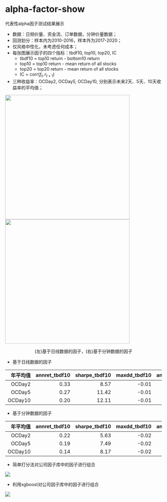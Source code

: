 # alpha-factor-show
代表性alpha因子测试结果展示
* 数据：日频价量、资金流、订单数据，分钟价量数据；
* 回测划分：样本内为2010-2016，样本外为2017-2020；
* 仅风格中性化，未考虑任何成本；
* 每张图展示因子的四个指标：tbdf10, top10, top20, IC
  - tbdf10 = top10 return - bottom10 return
  - top10 = top10 return - mean return of all stocks
  - top20 = top20 return - mean return of all stocks
  - IC = corr($f_t, r_{t+1}$)
* 三种收益率：OCDay2, OCDay5, OCDay10, 分别表示未来2天、5天、10天收益率的平均值；

<img src="https://github.com/Jensenberg/alpha-factor-show/blob/master/%E5%9F%BA%E4%BA%8E%E6%97%A5%E7%BA%BF%E6%95%B0%E6%8D%AE%E7%9A%84%E5%9B%A0%E5%AD%90.jpg" width="400"/><img src="https://github.com/Jensenberg/alpha-factor-show/blob/master/%E5%9F%BA%E4%BA%8E%E5%88%86%E9%92%9F%E6%95%B0%E6%8D%AE%E7%9A%84%E5%9B%A0%E5%AD%90.jpg" width="400"/>
<p align="center">(左)基于日线数据的因子，(右)基于分钟数据的因子</p>

* 基于日线数据的因子

| 年平均值| annret_tbdf10 | sharpe_tbdf10 | maxdd_tbdf10 | annret_top10 | sharpe_top10 | maxdd_top10 | annret_top20 | sharpe_top20 | maxdd_top20 | mean_IC | tstat_IC |
| -------: | ------------: | ------------: | -----------: | -----------: | -----------: | ----------: | -----------: | -----------: | ----------: | ------: | -------: |
|   OCDay2 |          0.33 |          8.57 |        -0.01 |         0.19 |         5.38 |       -0.02 |         0.17 |         7.09 |       -0.01 |    0.03 |    10.50 |
|   OCDay5 |          0.27 |         11.42 |        -0.01 |         0.15 |         7.00 |       -0.02 |         0.14 |         9.32 |       -0.01 |    0.03 |    13.85 |
|  OCDay10 |          0.20 |         12.11 |        -0.01 |         0.11 |         7.71 |       -0.02 |         0.10 |        10.43 |       -0.01 |    0.04 |    15.56 |

* 基于分钟数据的因子

| 年平均值 | annret_tbdf10 | sharpe_tbdf10 | maxdd_tbdf10 | annret_top10 | sharpe_top10 | maxdd_top10 | annret_top20 | sharpe_top20 | maxdd_top20 | mean_IC | tstat_IC |
| -------: | -------------: | -------------: | ------------: | ------------: | ------------: | -----------: | ------------: | ------------: | -----------: | -------: | --------: |
|OCDay2  | 0.22          | 5.63          | -0.02        | 0.11         | 4.90         | -0.02       | 0.09         | 5.37         | -0.01       | 0.02    | 6.96     |
|OCDay5  | 0.19          | 7.49          | -0.02        | 0.10         | 6.82         | -0.01       | 0.09         | 8.20         | -0.01       | 0.02    | 10.09    |
|OCDay10 | 0.14          | 8.17          | -0.02        | 0.08         | 7.76         | -0.01       | 0.07         | 9.51         | -0.01       | 0.03    | 11.60    |

* 简单打分法对公司因子库中的因子进行组合
<p align="left"><img src="https://github.com/Jensenberg/alpha-factor-show/blob/master/score-excess-cumsum.png"/></p>

* 利用xgboost对公司因子库中的因子进行组合
<p align="left"><img src="https://github.com/Jensenberg/alpha-factor-show/blob/master/xgb-excess-cumsum.png"/></p>
